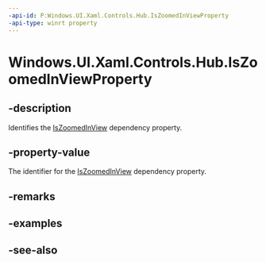 ```yaml
---
-api-id: P:Windows.UI.Xaml.Controls.Hub.IsZoomedInViewProperty
-api-type: winrt property
---
```


<!-- Property syntax
public Windows.UI.Xaml.DependencyProperty IsZoomedInViewProperty { get; }
-->

# Windows.UI.Xaml.Controls.Hub.IsZoomedInViewProperty

## -description
Identifies the [IsZoomedInView](hub_iszoomedinview.md) dependency property.



## -property-value
The identifier for the [IsZoomedInView](hub_iszoomedinview.md) dependency property.

## -remarks

## -examples

## -see-also
